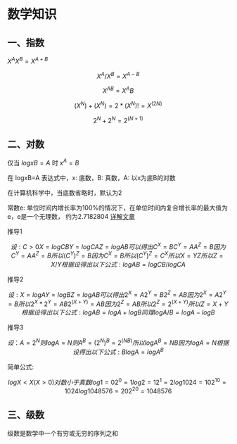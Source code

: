 # 数学知识

## 一、指数


$X^AX^B = X^{A+B}$
```math
X^A/ X^B = X^{A-B}
```
```math
{X^A}^B = X^AB
```
```math
(X^N) + (X^N) = 2*(X^N) != X^(2N)
```
```math
2^N + 2^N = 2^(N+1)
```


## 二、对数

仅当 $logxB=A$ 时 $x^A=B$

在 logxB=A 表达式中，x: 底数，B: 真数，A: 以x为底B的对数

在计算机科学中，当底数省略时，默认为2

常数e: 单位时间内增长率为100%的情况下，在单位时间内复合增长率的最大值为e，e是一个无理数，
  约为2.7182804 [详解文章](https://betterexplained.com/articles/an-intuitive-guide-to-exponential-functions-e/)

推导1
```math
设:
C>0
X=logCB
Y=logCA
Z=logAB

可以得出
C^X=B
C^Y=A
A^Z=B
因为
C^Y=A
A^Z=B
所以
(C^Y)^Z=B
因为
C^X=B
所以
(C^Y)^Z=C^X
所以
X=YZ
所以
Z=X/Y

根据设得出以下公式:
logAB = logCB / logCA
```

推导2
```math
设:
X=log A
Y=log B
Z=log AB

可以得出
2^X=A
2^Y=B
2^Z=AB

因为
2^X=A
2^Y=B

所以
2^X * 2^Y = AB
2^(X+Y) = AB

因为
2^Z=AB

所以
2^Z = 2^(X+Y)

所以
Z = X+Y

根据设得出以下公式:
log AB = log A + log B

同理
log A/B = log A - log B
```

推导3
```math
设：
A = 2 ^ N
则
log A = N
则
A^B = (2^N)^B = 2^(NB)
所以
log A^B = NB
因为
log A = N

根据设得出以下公式:
B log A = log A^B
```

简单公式:
```math
log X < X (X>0) 对数小于真数

log 1=0  2^0=1
log 2=1  2^1=2
log 1024=10  2^10=1024
log 1048576=20 2^20=1048576
```

## 三、级数
级数是数学中一个有穷或无穷的序列之和


